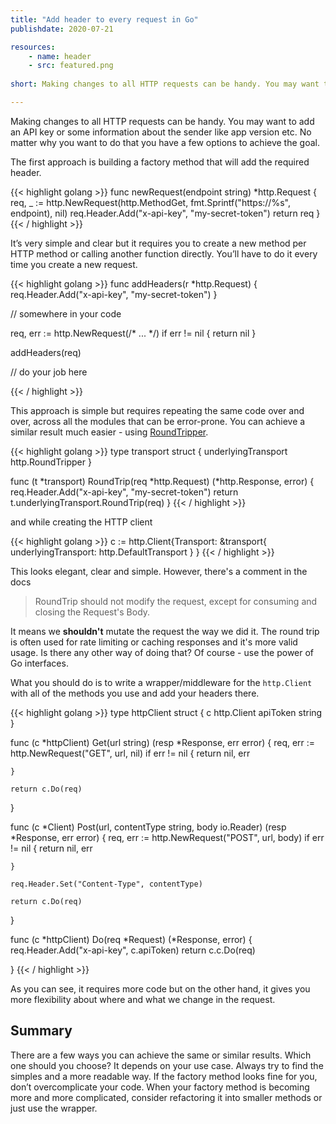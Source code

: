 ```yaml
---
title: "Add header to every request in Go"
publishdate: 2020-07-21

resources:
    - name: header
    - src: featured.png
    
short: Making changes to all HTTP requests can be handy. You may want to add an API key or some information about the sender like app version etc. No matter why you want to do that you have a few options to achieve the goal.

---
```


Making changes to all HTTP requests can be handy. You may want to add an API key or some information about the sender like app version etc. No matter why you want to do that you have a few options to achieve the goal.

The first approach is building a factory method that will add the required header.


{{< highlight golang >}}
func newRequest(endpoint string) *http.Request {
    req, _ := http.NewRequest(http.MethodGet, fmt.Sprintf("https://%s", endpoint), nil)
    req.Header.Add("x-api-key", "my-secret-token")
    return req
}
{{< / highlight >}}

It’s very simple and clear but it requires you to create a new method per HTTP method or calling another function directly. You’ll have to do it every time you create a new request.

{{< highlight golang >}}
func addHeaders(r *http.Request) {
	req.Header.Add("x-api-key", "my-secret-token")
}

// somewhere in your code

req, err := http.NewRequest(/* ... */)
if err != nil {
	return nil
}

addHeaders(req)

// do your job here

{{< / highlight >}}

This approach is simple but requires repeating the same code over and over, across all the modules that can be error-prone. You can achieve a similar result much easier - using [RoundTripper](https://godoc.org/net/http#RoundTripper).

{{< highlight golang >}}
type transport struct {
	underlyingTransport http.RoundTripper
}

func (t *transport) RoundTrip(req *http.Request) (*http.Response, error) {
	req.Header.Add("x-api-key", "my-secret-token")
	return t.underlyingTransport.RoundTrip(req)
}
{{< / highlight >}}

and while creating the HTTP client

{{< highlight golang >}}
c := http.Client{Transport: &transport{ underlyingTransport: http.DefaultTransport } }
{{< / highlight >}}

This looks elegant, clear and simple. However, there's a comment in the docs

>  RoundTrip should not modify the request, except for consuming and closing the Request's Body.

It means we **shouldn't** mutate the request the way we did it. The round trip is often used for rate limiting or caching responses and it's more valid usage. Is there any other way of doing that? Of course - use the power of Go interfaces.

What you should do is to write a wrapper/middleware for the `http.Client` with all of the methods you use and add your headers there.

{{< highlight golang >}}
type httpClient struct {
	c        http.Client
	apiToken string
}

func (c *httpClient) Get(url string) (resp *Response, err error) {
	req, err := http.NewRequest("GET", url, nil)
	if err != nil {
		return nil, err

	}

	return c.Do(req)

}

func (c *Client) Post(url, contentType string, body io.Reader) (resp *Response, err error) {
	req, err := http.NewRequest("POST", url, body)
	if err != nil {
		return nil, err

	}

	req.Header.Set("Content-Type", contentType)

	return c.Do(req)

}

func (c *httpClient) Do(req *Request) (*Response, error) {
	req.Header.Add("x-api-key", c.apiToken)
	return c.c.Do(req)

}
{{< / highlight >}}

As you can see, it requires more code but on the other hand, it gives you more flexibility about where and what we change in the request.

## Summary
There are a few ways you can achieve the same or similar results. Which one should you choose? It depends on your use case. Always try to find the simples and a more readable way. If the factory method looks fine for you, don’t overcomplicate your code. When your factory method is becoming more and more complicated, consider refactoring it into smaller methods or just use the wrapper.

